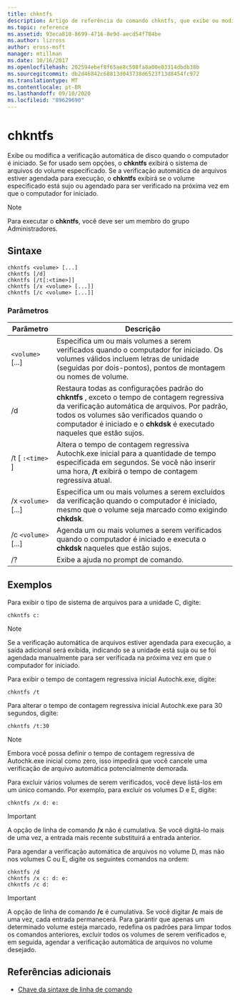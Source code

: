```yaml
---
title: chkntfs
description: Artigo de referência do comando chkntfs, que exibe ou modifica a verificação automática de disco quando o computador é iniciado.
ms.topic: reference
ms.assetid: 93eca810-8699-4716-8e9d-aecd54f704be
ms.author: lizross
author: eross-msft
manager: mtillman
ms.date: 10/16/2017
ms.openlocfilehash: 202594ebef8f65ae8c508fa8a00e83314dbdb38b
ms.sourcegitcommit: db2d46842c68813d043738d6523f13d8454fc972
ms.translationtype: MT
ms.contentlocale: pt-BR
ms.lasthandoff: 09/10/2020
ms.locfileid: "89629690"
---
```

# <a name="chkntfs"></a>chkntfs

Exibe ou modifica a verificação automática de disco quando o computador é iniciado. Se for usado sem opções, o **chkntfs** exibirá o sistema de arquivos do volume especificado. Se a verificação automática de arquivos estiver agendada para execução, o **chkntfs** exibirá se o volume especificado está sujo ou agendado para ser verificado na próxima vez em que o computador for iniciado.

> [!NOTE]
> Para executar o **chkntfs**, você deve ser um membro do grupo Administradores.

## <a name="syntax"></a>Sintaxe

```
chkntfs <volume> [...]
chkntfs [/d]
chkntfs [/t[:<time>]]
chkntfs [/x <volume> [...]]
chkntfs [/c <volume> [...]]
```

### <a name="parameters"></a>Parâmetros

| Parâmetro | Descrição |
| --------- | ----------- |
| `<volume>` [...] | Especifica um ou mais volumes a serem verificados quando o computador for iniciado. Os volumes válidos incluem letras de unidade (seguidas por dois-pontos), pontos de montagem ou nomes de volume. |
| /d | Restaura todas as configurações padrão do **chkntfs** , exceto o tempo de contagem regressiva da verificação automática de arquivos. Por padrão, todos os volumes são verificados quando o computador é iniciado e o **chkdsk** é executado naqueles que estão sujos. |
| /t [ `:<time>` ] | Altera o tempo de contagem regressiva Autochk.exe inicial para a quantidade de tempo especificada em segundos. Se você não inserir uma hora, **/t** exibirá o tempo de contagem regressiva atual. |
| /x `<volume>` [...] | Especifica um ou mais volumes a serem excluídos da verificação quando o computador é iniciado, mesmo que o volume seja marcado como exigindo **chkdsk**. |
| /c `<volume>` [...] | Agenda um ou mais volumes a serem verificados quando o computador é iniciado e executa o **chkdsk** naqueles que estão sujos. |
| /? | Exibe a ajuda no prompt de comando. |

## <a name="examples"></a>Exemplos

Para exibir o tipo de sistema de arquivos para a unidade C, digite:

```
chkntfs c:
```

> [!NOTE]
> Se a verificação automática de arquivos estiver agendada para execução, a saída adicional será exibida, indicando se a unidade está suja ou se foi agendada manualmente para ser verificada na próxima vez em que o computador for iniciado.

Para exibir o tempo de contagem regressiva inicial Autochk.exe, digite:

```
chkntfs /t
```

Para alterar o tempo de contagem regressiva inicial Autochk.exe para 30 segundos, digite:

```
chkntfs /t:30
```

> [!NOTE]
> Embora você possa definir o tempo de contagem regressiva de Autochk.exe inicial como zero, isso impedirá que você cancele uma verificação de arquivo automática potencialmente demorada.

Para excluir vários volumes de serem verificados, você deve listá-los em um único comando. Por exemplo, para excluir os volumes D e E, digite:

```
chkntfs /x d: e:
```

> [!IMPORTANT]
> A opção de linha de comando **/x** não é cumulativa. Se você digitá-lo mais de uma vez, a entrada mais recente substituirá a entrada anterior.

Para agendar a verificação automática de arquivos no volume D, mas não nos volumes C ou E, digite os seguintes comandos na ordem:

```
chkntfs /d
chkntfs /x c: d: e:
chkntfs /c d:
```

> [!IMPORTANT]
> A opção de linha de comando **/c** é cumulativa. Se você digitar **/c** mais de uma vez, cada entrada permanecerá. Para garantir que apenas um determinado volume esteja marcado, redefina os padrões para limpar todos os comandos anteriores, excluir todos os volumes de serem verificados e, em seguida, agendar a verificação automática de arquivos no volume desejado.

## <a name="additional-references"></a>Referências adicionais

- [Chave da sintaxe de linha de comando](command-line-syntax-key.md)
